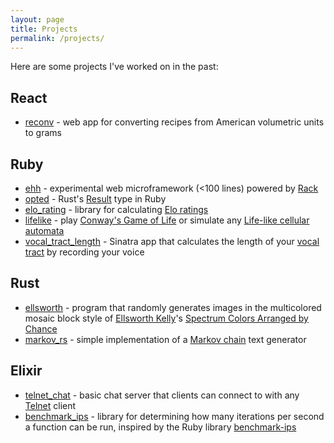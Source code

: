 ```yaml
---
layout: page
title: Projects
permalink: /projects/
---
```


Here are some projects I've worked on in the past:

## React
- [reconv](https://github.com/mxhold/reconv) - web app for converting recipes from American volumetric units to grams

## Ruby
- [ehh](https://github.com/mxhold/ehh) - experimental web microframework (<100 lines) powered by [Rack](https://rack.github.io/)
- [opted](https://github.com/mxhold/opted) - Rust's [Result](https://doc.rust-lang.org/std/result/index.html) type in Ruby
- [elo_rating](https://github.com/mxhold/elo_rating) - library for calculating [Elo ratings](https://en.wikipedia.org/wiki/Elo_rating_system)
- [lifelike](https://github.com/mxhold/lifelike) - play [Conway's Game of Life](https://en.wikipedia.org/wiki/Conway%27s_Game_of_Life) or simulate any [Life-like cellular automata](https://en.wikipedia.org/wiki/Life-like_cellular_automaton)
- [vocal_tract_length](https://github.com/mxhold/vocal_tract_length) - Sinatra app that calculates the length of your [vocal tract](https://en.wikipedia.org/wiki/Vocal_tract) by recording your voice

## Rust
- [ellsworth](https://github.com/mxhold/ellsworth) - program that randomly generates images in the multicolored mosaic block style of [Ellsworth Kelly](https://en.wikipedia.org/wiki/Ellsworth_Kelly)'s [Spectrum Colors Arranged by Chance](https://www.sfmoma.org/artwork/99.352)
- [markov_rs](https://github.com/mxhold/markov_rs) - simple implementation of a [Markov chain](https://en.wikipedia.org/wiki/Markov_chain) text generator

## Elixir
- [telnet_chat](https://github.com/mxhold/telnet_chat) - basic chat server that clients can connect to with any [Telnet](https://en.wikipedia.org/wiki/Telnet) client
- [benchmark_ips](https://github.com/mxhold/benchmark_ips) - library for determining how many iterations per second a function can be run, inspired by the Ruby library [benchmark-ips](https://github.com/evanphx/benchmark-ips)
